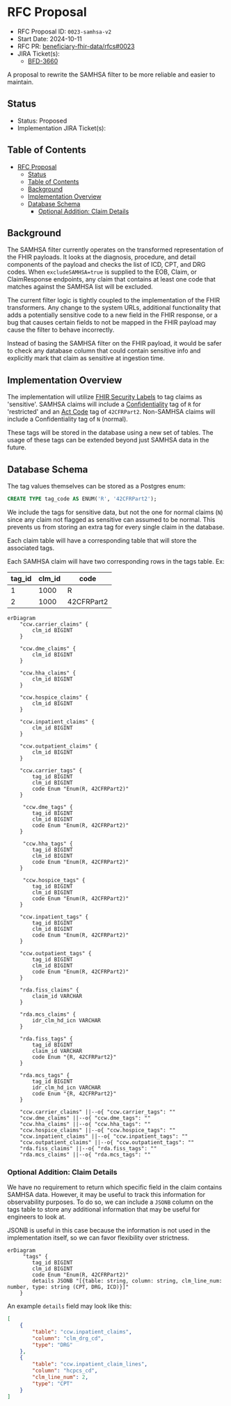 # RFC Proposal

* RFC Proposal ID: `0023-samhsa-v2`
* Start Date: 2024-10-11
* RFC PR: [beneficiary-fhir-data/rfcs#0023](https://github.com/CMSgov/beneficiary-fhir-data/pull/2464)
* JIRA Ticket(s):
    * [BFD-3660](https://jira.cms.gov/browse/BFD-3660)

A proposal to rewrite the SAMHSA filter to be more reliable and easier to maintain.

## Status

* Status: Proposed <!-- (Proposed/Approved/Rejected/Implemented) -->
* Implementation JIRA Ticket(s):

## Table of Contents

- [RFC Proposal](#rfc-proposal)
  - [Status](#status)
  - [Table of Contents](#table-of-contents)
  - [Background](#background)
  - [Implementation Overview](#implementation-overview)
  - [Database Schema](#database-schema)
    - [Optional Addition: Claim Details](#optional-addition-claim-details)

## Background

The SAMHSA filter currently operates on the transformed representation of the FHIR payloads.
It looks at the diagnosis, procedure, and detail components of the payload and checks the list of ICD, CPT, and DRG codes. 
When `excludeSAMHSA=true` is supplied to the EOB, Claim, or ClaimResponse endpoints, any claim that contains at least one code that matches against the SAMHSA list will be excluded.

The current filter logic is tightly coupled to the implementation of the FHIR transformers.
Any change to the system URLs, additional functionality that adds a potentially sensitive code to a new field in the FHIR response, or a bug that causes certain fields to not be mapped in the FHIR payload may cause the filter to behave incorrectly. 

Instead of basing the SAMHSA filter on the FHIR payload, it would be safer to check any database column that could contain sensitive info and explicitly mark that claim as sensitive at ingestion time.

## Implementation Overview

The implementation will utilize [FHIR Security Labels](https://build.fhir.org/security-labels.html) to tag claims as 'sensitive'.
SAMHSA claims will include a [Confidentiality](https://terminology.hl7.org/4.0.0/CodeSystem-v3-Confidentiality.html) tag of `R` for 'restricted' and an [Act Code](https://terminology.hl7.org/6.0.2/CodeSystem-v3-ActCode.html) tag of `42CFRPart2`.
Non-SAMHSA claims will include a Confidentiality tag of `N` (normal).

These tags will be stored in the database using a new set of tables.
The usage of these tags can be extended beyond just SAMHSA data in the future.

## Database Schema

The tag values themselves can be stored as a Postgres enum:

```sql
CREATE TYPE tag_code AS ENUM('R', '42CFRPart2');
```

We include the tags for sensitive data, but not the one for normal claims (`N`) since any claim not flagged as sensitive can assumed to be normal.
This prevents us from storing an extra tag for every single claim in the database.

Each claim table will have a corresponding table that will store the associated tags.

Each SAMHSA claim will have two corresponding rows in the tags table. Ex:

| tag_id | clm_id | code       |
| ------ | ------ | ---------- |
| 1      | 1000   | R          |
| 2      | 1000   | 42CFRPart2 |

```mermaid
erDiagram
    "ccw.carrier_claims" {
        clm_id BIGINT
    }

    "ccw.dme_claims" {
        clm_id BIGINT
    }

    "ccw.hha_claims" {
        clm_id BIGINT
    }

    "ccw.hospice_claims" {
        clm_id BIGINT
    }

    "ccw.inpatient_claims" {
        clm_id BIGINT
    }

    "ccw.outpatient_claims" {
        clm_id BIGINT
    }

    "ccw.carrier_tags" {
        tag_id BIGINT
        clm_id BIGINT
        code Enum "Enum(R, 42CFRPart2)"
    }

     "ccw.dme_tags" {
        tag_id BIGINT
        clm_id BIGINT
        code Enum "Enum(R, 42CFRPart2)"
    }

     "ccw.hha_tags" {
        tag_id BIGINT
        clm_id BIGINT
        code Enum "Enum(R, 42CFRPart2)"
    }

     "ccw.hospice_tags" {
        tag_id BIGINT
        clm_id BIGINT
        code Enum "Enum(R, 42CFRPart2)"
    }
    
    "ccw.inpatient_tags" {
        tag_id BIGINT
        clm_id BIGINT
        code Enum "Enum(R, 42CFRPart2)"
    }

    "ccw.outpatient_tags" {
        tag_id BIGINT
        clm_id BIGINT
        code Enum "Enum(R, 42CFRPart2)"
    }
    
    "rda.fiss_claims" {
        claim_id VARCHAR
    }

    "rda.mcs_claims" {
        idr_clm_hd_icn VARCHAR
    }
    
    "rda.fiss_tags" {
        tag_id BIGINT
        claim_id VARCHAR
        code Enum "{R, 42CFRPart2}"
    }

    "rda.mcs_tags" {
        tag_id BIGINT
        idr_clm_hd_icn VARCHAR
        code Enum "{R, 42CFRPart2}"
    }

    "ccw.carrier_claims" ||--o{ "ccw.carrier_tags": ""
    "ccw.dme_claims" ||--o{ "ccw.dme_tags": ""
    "ccw.hha_claims" ||--o{ "ccw.hha_tags": ""
    "ccw.hospice_claims" ||--o{ "ccw.hospice_tags": ""
    "ccw.inpatient_claims" ||--o{ "ccw.inpatient_tags": ""
    "ccw.outpatient_claims" ||--o{ "ccw.outpatient_tags": ""
    "rda.fiss_claims" ||--o{ "rda.fiss_tags": ""
    "rda.mcs_claims" ||--o{ "rda.mcs_tags": ""
```

### Optional Addition: Claim Details

We have no requirement to return which specific field in the claim contains SAMHSA data.
However, it may be useful to track this information for observability purposes.
To do so, we can include a `JSONB` column on the tags table to store any additional information that may be useful for engineers to look at.

JSONB is useful in this case because the information is not used in the implementation itself, so we can favor flexibility over strictness.

```mermaid
erDiagram
     "tags" {
        tag_id BIGINT
        clm_id BIGINT
        code Enum "Enum(R, 42CFRPart2)"
        details JSONB "[{table: string, column: string, clm_line_num: number, type: string (CPT, DRG, ICD)}]"
    }
```

An example `details` field may look like this:

```json
[
    {
        "table": "ccw.inpatient_claims",
        "column": "clm_drg_cd",
        "type": "DRG"
    },
    {
        "table": "ccw.inpatient_claim_lines",
        "column": "hcpcs_cd",
        "clm_line_num": 2,
        "type": "CPT"
    }
]
```

